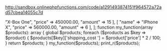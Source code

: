 http://sandbox.onlinephpfunctions.com/code/a1291493874151f964572a72ad57cbea14055c7d


<?php
        //Enter your code here, enjoy!

$products = [
    [
        "name" => "X-Box One",
        "price" => 450000.00,
        "amount" => 15
    ],
    [
        "name" => "IPhone X",
        "price" => 560000.00,
        "amount" => 6
    ],


];

function my_function(array $products): array
{
    global $products;
    foreach ($products as $key => $product) {
        $products[$key]['shipping_cost '] = $product['price'] * 2 / 100;
    }
    return $products;
}
my_function($products);

print_r($products);

